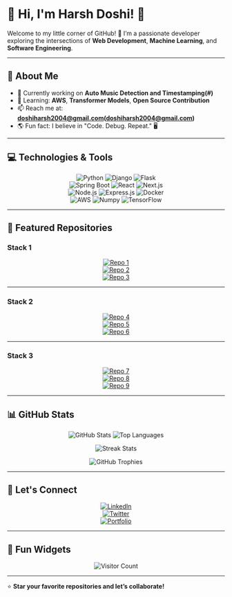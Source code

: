 # 🌟 Hi, I'm Harsh Doshi! 🌟  

Welcome to my little corner of GitHub! 🚀 I’m a passionate developer exploring the intersections of **Web Development**, **Machine Learning**, and **Software Engineering**.  

---

## 🚀 About Me  

- 🔭 Currently working on **Auto Music Detection and Timestamping(#)**  
- 🌱 Learning: **AWS**, **Transformer Models**, **Open Source Contribution**  
- 📫 Reach me at: **doshiharsh2004@gmail.com(doshiharsh2004@gmail.com)**  
- 🌎 Fun fact: I believe in "Code. Debug. Repeat." 🖥️  

---

## 💻 Technologies & Tools  

<div align="center">

![Python](https://img.shields.io/badge/-Python-3776AB?logo=python&logoColor=white&style=for-the-badge) ![Django](https://img.shields.io/badge/-Django-092E20?logo=django&logoColor=white&style=for-the-badge) ![Flask](https://img.shields.io/badge/-Flask-000000?logo=flask&logoColor=white&style=for-the-badge)  
![Spring Boot](https://img.shields.io/badge/-Spring%20Boot-6DB33F?logo=springboot&logoColor=white&style=for-the-badge) ![React](https://img.shields.io/badge/-React-61DAFB?logo=react&logoColor=black&style=for-the-badge) ![Next.js](https://img.shields.io/badge/-Next.js-000000?logo=next.js&logoColor=white&style=for-the-badge)  
![Node.js](https://img.shields.io/badge/-Node.js-339933?logo=nodedotjs&logoColor=white&style=for-the-badge) ![Express.js](https://img.shields.io/badge/-Express.js-000000?logo=express&logoColor=white&style=for-the-badge) ![Docker](https://img.shields.io/badge/-Docker-2496ED?logo=docker&logoColor=white&style=for-the-badge)  
![AWS](https://img.shields.io/badge/-AWS-232F3E?logo=amazonaws&logoColor=white&style=for-the-badge) ![Numpy](https://img.shields.io/badge/-NumPy-013243?logo=numpy&logoColor=white&style=for-the-badge) ![TensorFlow](https://img.shields.io/badge/-TensorFlow-FF6F00?logo=tensorflow&logoColor=white&style=for-the-badge)

</div>

---

## 🌌 Featured Repositories  

### Stack 1  
<div align="center">

[![Repo 1](https://github-readme-stats.vercel.app/api/pin/?username=your-username&repo=repo-1&theme=radical&hide_border=true)](https://github.com/your-username/repo-1)  
[![Repo 2](https://github-readme-stats.vercel.app/api/pin/?username=your-username&repo=repo-2&theme=radical&hide_border=true)](https://github.com/your-username/repo-2)  
[![Repo 3](https://github-readme-stats.vercel.app/api/pin/?username=your-username&repo=repo-3&theme=radical&hide_border=true)](https://github.com/your-username/repo-3)

</div>  

---

### Stack 2  
<div align="center">

[![Repo 4](https://github-readme-stats.vercel.app/api/pin/?username=your-username&repo=repo-4&theme=radical&hide_border=true)](https://github.com/your-username/repo-4)  
[![Repo 5](https://github-readme-stats.vercel.app/api/pin/?username=your-username&repo=repo-5&theme=radical&hide_border=true)](https://github.com/your-username/repo-5)  
[![Repo 6](https://github-readme-stats.vercel.app/api/pin/?username=your-username&repo=repo-6&theme=radical&hide_border=true)](https://github.com/your-username/repo-6)

</div>  

---

### Stack 3  
<div align="center">

[![Repo 7](https://github-readme-stats.vercel.app/api/pin/?username=your-username&repo=repo-7&theme=radical&hide_border=true)](https://github.com/your-username/repo-7)  
[![Repo 8](https://github-readme-stats.vercel.app/api/pin/?username=your-username&repo=repo-8&theme=radical&hide_border=true)](https://github.com/your-username/repo-8)  
[![Repo 9](https://github-readme-stats.vercel.app/api/pin/?username=your-username&repo=repo-9&theme=radical&hide_border=true)](https://github.com/your-username/repo-9)

</div>


---

## 📊 GitHub Stats  

<div align="center">

![GitHub Stats](https://github-readme-stats.vercel.app/api?username=Harsh-D-2004&show_icons=true&theme=radical&hide_border=true) ![Top Languages](https://github-readme-stats.vercel.app/api/top-langs/?username=Harsh-D-2004&layout=compact&theme=radical&hide_border=true) 


![Streak Stats](https://streak-stats.demolab.com?user=Harsh-D-2004&theme=radical&hide_border=true&date_format=M%20j%5B%2C%20Y%5D)

![GitHub Trophies](https://github-profile-trophy.vercel.app/?username=Harsh-D-2004&theme=radical&margin-w=10&margin-h=10)

</div>  

---

## 🌟 Let's Connect  

<div align="center">

[![LinkedIn](https://img.shields.io/badge/-LinkedIn-0077B5?logo=linkedin&logoColor=white&style=for-the-badge)](https://linkedin.com/in/yourprofile)  
[![Twitter](https://img.shields.io/badge/-Twitter-1DA1F2?logo=twitter&logoColor=white&style=for-the-badge)](https://twitter.com/yourhandle)  
[![Portfolio](https://img.shields.io/badge/-Portfolio-000000?logo=vercel&logoColor=white&style=for-the-badge)](https://your-portfolio.com)

</div>  

---

## 🌱 Fun Widgets  

<div align="center">

![Visitor Count](https://visitor-badge.glitch.me/badge?page_id=Harsh-D-2004.profile)  

</div>  

---

⭐️ **Star your favorite repositories and let’s collaborate!**  
